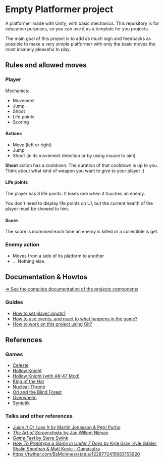 # Empty Platformer project

A platformer made with Unity, with basic mechanics. This repository is for education purposes, so you can use it as a template for you projects.

The main goal of this project is to add as much sign and feedbacks as possible to make a very simple platformer with only the basic moves the most insanely pleaseful to play.

## Rules and allowed moves

### Player

Mechanics:

- Movement
- Jump
- Shoot
- Life points
- Scoring

#### Actions

- Move (left or right)
- Jump
- Shoot (in its movement direction or by using mouse to aim)

**Shoot** action has a cooldown. The duration of that cooldown is up to you. Think about what kind of weapon you want to give to your player ;)

#### Life points

The player has 3 life points. It loses one when it touches an enemy.

You don't need to display life points on UI, but the current health of the player must be showed to him.

#### Score

The score is increased each time an enemy is killed or a collectible is get.

### Enemy action

- Moves from a side of its platform to another
- ... Nothing else.

## Documentation & Howtos

[=> See the complete documentation of the projects components](./Docs/README.md)

### Guides

- [How to set player inputs?](./Docs/howto-inputs.md)
- [How to use events, and react to what happens in the game?](./Docs/howto-events.md)
- [How to work on this project using Git?](./Docs/howto-git.md)

## References

### Games

- [Celeste](https://www.youtube.com/watch?v=70d9irlxiB4)
- [Hollow Knight](www.youtube.com/watch?v=UAO2urG23S4)
- [Hollow Knight (with AK-47 Mod)](https://youtu.be/bq6OJdNcJAw?t=399)
- [King of the Hat](https://www.youtube.com/watch?v=4khBEOIwjyQ)
- [Nuclear Throne](https://www.youtube.com/watch?v=7LSs1bj41P4)
- [Ori and the Blind Forest](https://www.youtube.com/watch?v=cklw-Yu3moE)
- [Overwhelm](https://www.youtube.com/watch?v=yto8PGUWf8U)
- [Syntetik](https://www.youtube.com/watch?v=v5-EYFkf-KU)

### Talks and other references

- [*Juice It Or Lose It* by Martin Jonasson & Petri Purho](https://www.youtube.com/watch?v=Fy0aCDmgnxg)
- [*The Art of Screenshake* by Jan Willem Nijman](https://www.youtube.com/watch?v=AJdEqssNZ-U)
- [*Game Feel* by Steve Swink](http://www.game-feel.com)
- [*How To Prototype a Game in Under 7 Days* by Kyle Gray, Kyle Gabler, Shalin Shodhan & Matt Kucic - Gamasutra](https://www.gamasutra.com/view/feature/2438/how_to_prototype_a_game_in_under_7_.php)
- https://twitter.com/BsMcInnes/status/1228772415683153920
